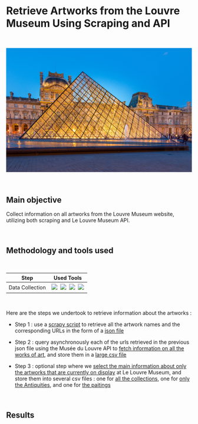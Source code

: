 # Retrieve Artworks from the Louvre Museum Using Scraping and API

<br>

<p align="center">
  <a><img src="paris-7159870_1280.jpg" width="550px" /></a>
</p>

<br>

## Main objective

Collect information on all artworks from the Louvre Museum website, utilizing both scraping and Le Louvre Museum API.

<br>

## Methodology and tools used

<br>

| Step | Used Tools |
|------|------------|
| Data Collection | <img style="padding:2px" src="https://img.shields.io/badge/python-3776AB.svg?style=for-the-badge&logo=python&logoColor=black"/> <img style="padding:2px" src="https://img.shields.io/badge/pandas-150458.svg?style=for-the-badge&logo=pandas&logoColor=black"/> <img style="padding:2px" src="https://img.shields.io/badge/scrapy-60A839.svg?style=for-the-badge&logo=scrapy&logoColor=black"/> <img style="padding:2px" src="https://img.shields.io/badge/🔁%20Asyncio-353940.svg?style=for-the-badge"/> |   

<br>

Here are the steps we undertook to retrieve information about the artworks :

- Step 1 : use a [scrapy script](1_scrap_urls/scrap_le_louvre_urls_all_museum.py) to retrieve all the artwork names and the corresponding URLs in the form of a [json file](1_scrap_urls/scrap_le_louvre_urls_all_museum.json)

- Step 2 : query asynchronously each of the urls retrieved in the previous json file using the Musée du Louvre API to [fetch information on all the works of art](2_retrieve_all_infos_all_works_of_art_using_API/all_infos_all_works_of_art_louvre_museum_using_api.ipynb), and store them in a [large csv file](2_retrieve_all_infos_all_works_of_art_using_API/all_works_of_art_le_louvre_uncleaned.csv)

- Step 3 : optional step where we [select the main information about only the artworks that are currently on display](3_optional_simple_extraction_from_raw_dataset_le_louvre/simple_extracts_le_louvre_work_of_arts_on_display.ipynb) at Le Louvre Museum, and store them into several csv files : one for [all the collections](3_optional_simple_extraction_from_raw_dataset_le_louvre/simplified_le_louvre_works_of_art_on_display_all_dpts.csv), one for [only the Antiquities](3_optional_simple_extraction_from_raw_dataset_le_louvre/simplified_le_louvre_works_of_art_on_display_antiquities.csv), and one for [the paitings](3_optional_simple_extraction_from_raw_dataset_le_louvre/simplified_le_louvre_works_of_art_on_display_paintings.csv)

<br>

## Results
